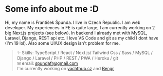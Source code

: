 # Some info about me :D
Hi, my name is František Špunda. I live in Czech Republic. I am web developer. My experiences in FE is quite large, I am currently working on 2 big Next.js projects (see below). In backend I already met with MySQL, Laravel, Django, REST api etc. I love VS Code and git as my child I dont have (I'm 19 lol). Also some UI/UX design isn't problem for me.
> ✨ Skills: TypeScript / React / Next.js/ Tailwind Css / Sass / MySQL / Django / Laravel / PHP / REST / PWA / Heroku / git <br>
> ✉ email: [spundafr@gmail.com](mailto:spundafr@gmail.com) <br>
> I'm currently working on [yachthub.cz](https://yachthub.cz/) and [Bengr](https://github.com/bengr-digital)
